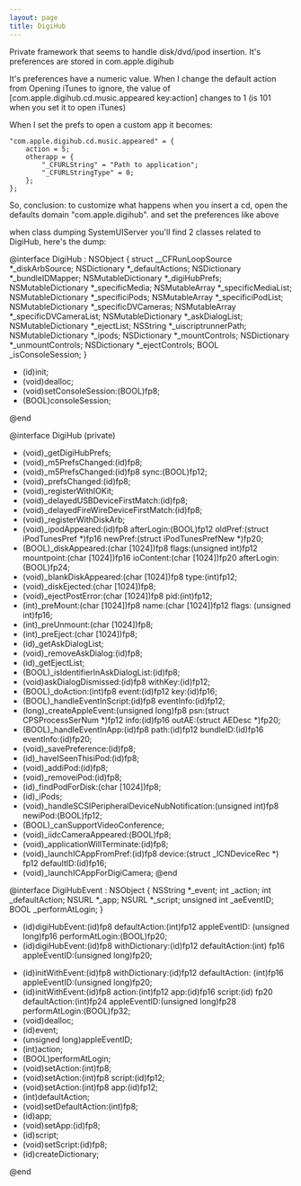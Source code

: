 ```yaml
---
layout: page
title: DigiHub
---
```


Private framework that seems to handle disk/dvd/ipod insertion. It's preferences are stored in com.apple.digihub

It's preferences have a numeric value. When I change the default action from Opening iTunes to ignore, the value of [com.apple.digihub.cd.music.appeared key:action] changes to 1 (is 101 when you set it to open iTunes)

When I set the prefs to open a custom app it becomes:
    
    "com.apple.digihub.cd.music.appeared" = {
        action = 5; 
        otherapp = {
            "_CFURLString" = "Path to application"; 
            "_CFURLStringType" = 0; 
        }; 
    }; 

So, conclusion: to customize what happens when you insert a cd, open the defaults domain "com.apple.digihub". and set the preferences like above 

when class dumping SystemUIServer you'll find 2 classes related to DigiHub, here's the dump:

    
@interface DigiHub : NSObject
{
    struct __CFRunLoopSource *_diskArbSource;
    NSDictionary *_defaultActions;
    NSDictionary *_bundleIDMapper;
    NSMutableDictionary *_digiHubPrefs;
    NSMutableDictionary *_specificMedia;
    NSMutableArray *_specificMediaList;
    NSMutableDictionary *_specificiPods;
    NSMutableArray *_specificiPodList;
    NSMutableDictionary *_specificDVCameras;
    NSMutableArray *_specificDVCameraList;
    NSMutableDictionary *_askDialogList;
    NSMutableDictionary *_ejectList;
    NSString *_uiscriptrunnerPath;
    NSMutableDictionary *_ipods;
    NSDictionary *_mountControls;
    NSDictionary *_unmountControls;
    NSDictionary *_ejectControls;
    BOOL _isConsoleSession;
}

- (id)init;
- (void)dealloc;
- (void)setConsoleSession:(BOOL)fp8;
- (BOOL)consoleSession;

@end

@interface DigiHub (private)
- (void)_getDigiHubPrefs;
- (void)_m5PrefsChanged:(id)fp8;
- (void)_m5PrefsChanged:(id)fp8 sync:(BOOL)fp12;
- (void)_prefsChanged:(id)fp8;
- (void)_registerWithIOKit;
- (void)_delayedUSBDeviceFirstMatch:(id)fp8;
- (void)_delayedFireWireDeviceFirstMatch:(id)fp8;
- (void)_registerWithDiskArb;
- (void)_ipodAppeared:(id)fp8 afterLogin:(BOOL)fp12 oldPref:(struct
iPodTunesPref *)fp16 newPref:(struct iPodTunesPrefNew *)fp20;
- (BOOL)_diskAppeared:(char [1024])fp8 flags:(unsigned int)fp12
mountpoint:(char [1024])fp16 ioContent:(char [1024])fp20 afterLogin:
(BOOL)fp24;
- (void)_blankDiskAppeared:(char [1024])fp8 type:(int)fp12;
- (void)_diskEjected:(char [1024])fp8;
- (void)_ejectPostError:(char [1024])fp8 pid:(int)fp12;
- (int)_preMount:(char [1024])fp8 name:(char [1024])fp12 flags:
(unsigned int)fp16;
- (int)_preUnmount:(char [1024])fp8;
- (int)_preEject:(char [1024])fp8;
- (id)_getAskDialogList;
- (void)_removeAskDialog:(id)fp8;
- (id)_getEjectList;
- (BOOL)_isIdentifierInAskDialogList:(id)fp8;
- (void)askDialogDismissed:(id)fp8 withKey:(id)fp12;
- (BOOL)_doAction:(int)fp8 event:(id)fp12 key:(id)fp16;
- (BOOL)_handleEventInScript:(id)fp8 eventInfo:(id)fp12;
- (long)_createAppleEvent:(unsigned long)fp8 psn:(struct
CPSProcessSerNum *)fp12 info:(id)fp16 outAE:(struct AEDesc *)fp20;
- (BOOL)_handleEventInApp:(id)fp8 path:(id)fp12 bundleID:(id)fp16
eventInfo:(id)fp20;
- (void)_savePreference:(id)fp8;
- (id)_haveISeenThisiPod:(id)fp8;
- (void)_addiPod:(id)fp8;
- (void)_removeiPod:(id)fp8;
- (id)_findPodForDisk:(char [1024])fp8;
- (id)_iPods;
- (void)_handleSCSIPeripheralDeviceNubNotification:(unsigned int)fp8
newiPod:(BOOL)fp12;
- (BOOL)_canSupportVideoConference;
- (void)_iidcCameraAppeared:(BOOL)fp8;
- (void)_applicationWillTerminate:(id)fp8;
- (void)_launchICAppFromPref:(id)fp8 device:(struct _ICNDeviceRec *)
fp12 defaultID:(id)fp16;
- (void)_launchICAppForDigiCamera;
@end

@interface DigiHubEvent : NSObject
{
    NSString *_event;
    int _action;
    int _defaultAction;
    NSURL *_app;
    NSURL *_script;
    unsigned int _aeEventID;
    BOOL _performAtLogin;
}

+ (id)digiHubEvent:(id)fp8 defaultAction:(int)fp12 appleEventID:
(unsigned long)fp16 performAtLogin:(BOOL)fp20;
+ (id)digiHubEvent:(id)fp8 withDictionary:(id)fp12 defaultAction:(int)
fp16 appleEventID:(unsigned long)fp20;
- (id)initWithEvent:(id)fp8 withDictionary:(id)fp12 defaultAction:
(int)fp16 appleEventID:(unsigned long)fp20;
- (id)initWithEvent:(id)fp8 action:(int)fp12 app:(id)fp16 script:(id)
fp20 defaultAction:(int)fp24 appleEventID:(unsigned long)fp28
performAtLogin:(BOOL)fp32;
- (void)dealloc;
- (id)event;
- (unsigned long)appleEventID;
- (int)action;
- (BOOL)performAtLogin;
- (void)setAction:(int)fp8;
- (void)setAction:(int)fp8 script:(id)fp12;
- (void)setAction:(int)fp8 app:(id)fp12;
- (int)defaultAction;
- (void)setDefaultAction:(int)fp8;
- (id)app;
- (void)setApp:(id)fp8;
- (id)script;
- (void)setScript:(id)fp8;
- (id)createDictionary;

@end

